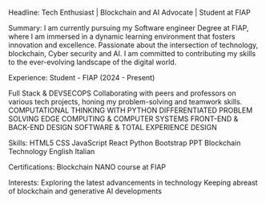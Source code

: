 Headline:
Tech Enthusiast | Blockchain and AI Advocate | Student at FIAP

Summary:
I am currently pursuing my Software engineer Degree at FIAP, where I am immersed in a dynamic learning environment that fosters innovation and excellence. Passionate about the intersection of technology, blockchain, Cyber security and AI. I am committed to contributing my skills to the ever-evolving landscape of the digital world.

Experience:
Student - FIAP (2024 - Present)

Full Stack & DEVSECOPS
Collaborating with peers and professors on various tech projects, honing my problem-solving and teamwork skills.
COMPUTATIONAL THINKING WITH PYTHON
DIFFERENTIATED PROBLEM SOLVING
EDGE COMPUTING & COMPUTER SYSTEMS
FRONT-END & BACK-END DESIGN 
SOFTWARE & TOTAL EXPERIENCE DESIGN

Skills:
HTML5
CSS
JavaScript 
React
Python
Bootstrap
PPT
Blockchain Technology
English
Italian

Certifications:
Blockchain NANO course at FIAP

Interests:
Exploring the latest advancements in technology
Keeping abreast of blockchain and generative AI developments
